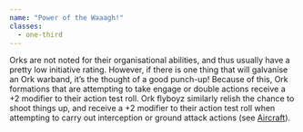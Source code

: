 ```yaml
---
name: "Power of the Waaagh!"
classes:
  - one-third
---
```

Orks are not noted for their organisational abilities, and thus usually have a pretty low initiative rating. However, if there is one thing that will galvanise an Ork warband, it&rsquo;s the thought of a good punch-up! Because of this, Ork formations that are attempting to take engage or double actions receive a +2 modifier to their action test roll. Ork flyboyz similarly relish the chance to shoot things up, and receive a +2 modifier to their action test roll when attempting to carry out interception or ground attack actions (see [Aircraft](/tournament-pack/#aircraft)).